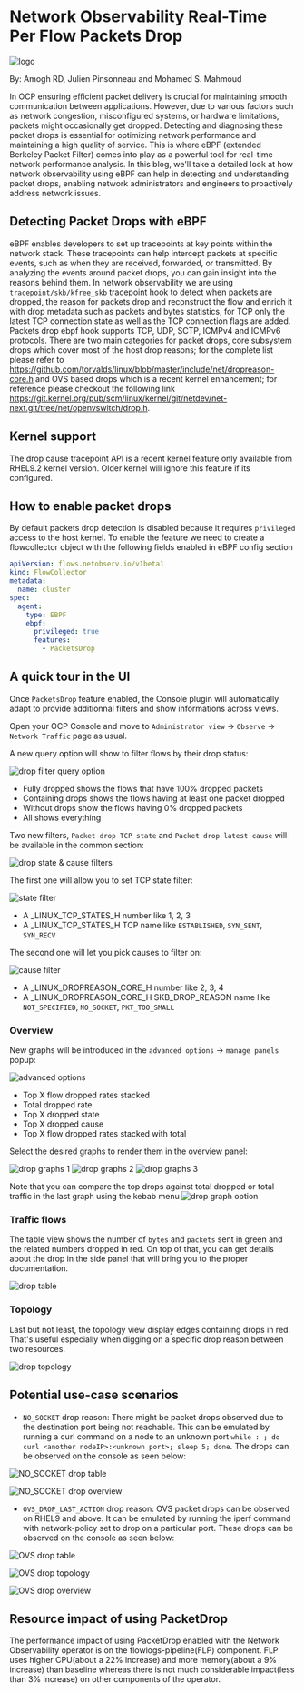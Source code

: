 # Network Observability Real-Time Per Flow Packets Drop

![logo](./images/packets_drop_logo.png)

By: Amogh RD, Julien Pinsonneau and Mohamed S. Mahmoud

In OCP ensuring efficient packet delivery is crucial for maintaining smooth
communication between applications. However, due to various factors such
as network congestion, misconfigured systems, or hardware limitations,
packets might occasionally get dropped. Detecting and diagnosing these
packet drops is essential for optimizing network performance and
maintaining a high quality of service.
This is where eBPF (extended Berkeley Packet Filter) comes into play
as a powerful tool for real-time network performance analysis.
In this blog, we'll take a detailed look at how network observability
using eBPF can help in detecting and understanding packet drops,
enabling network administrators and engineers to proactively
address network issues.

## Detecting Packet Drops with eBPF

eBPF enables developers to set up tracepoints at key points within the network
stack. These tracepoints can help intercept packets at specific events,
such as when they are received, forwarded, or transmitted.
By analyzing the events around packet drops, you can gain insight into the
reasons behind them.
In network observability we are using `tracepoint/skb/kfree_skb` tracepoint hook
to detect when packets are dropped, the reason for packets drop and reconstruct
the flow and enrich it with drop metadata such as packets and bytes statistics,
for TCP only the latest TCP connection state as well as the TCP connection flags
are added.
Packets drop ebpf hook supports TCP, UDP, SCTP, ICMPv4 and ICMPv6 protocols.
There are two main categories for packet drops, core subsystem drops which cover
most of the host drop reasons; for the complete list please refer to
https://github.com/torvalds/linux/blob/master/include/net/dropreason-core.h
and OVS based drops which is a recent kernel enhancement; for reference please 
checkout the following link
https://git.kernel.org/pub/scm/linux/kernel/git/netdev/net-next.git/tree/net/openvswitch/drop.h.

## Kernel support

The drop cause tracepoint API is a recent kernel feature only available from RHEL9.2 
kernel version. Older kernel will ignore this feature if its configured.

## How to enable packet drops

By default packets drop detection is disabled because it requires
`privileged` access to the host kernel. To enable the feature we need 
to create a flowcollector object with the following fields enabled in eBPF config
section

```yaml
apiVersion: flows.netobserv.io/v1beta1
kind: FlowCollector
metadata:
  name: cluster
spec:
  agent:
    type: EBPF
    ebpf:
      privileged: true
      features:
        - PacketsDrop
```

## A quick tour in the UI

Once `PacketsDrop` feature enabled, the Console plugin will automatically adapt to provide
additionnal filters and show informations across views.

Open your OCP Console and move to 
`Administrator view` -> `Observe` -> `Network Traffic` page as usual.

A new query option will show to filter flows by their drop status:

![drop filter query option](./images/drop_filter_query_option.png)
- Fully dropped shows the flows that have 100% dropped packets
- Containing drops shows the flows having at least one packet dropped
- Without drops show the flows having 0% dropped packets
- All shows everything

Two new filters, `Packet drop TCP state` and `Packet drop latest cause` will be available 
in the common section:

![drop state & cause filters](./images/drop_state_cause_filters.png)

The first one will allow you to set TCP state filter:

![state filter](./images/state_filter.png)

- A _LINUX_TCP_STATES_H number like 1, 2, 3
- A _LINUX_TCP_STATES_H TCP name like `ESTABLISHED`, `SYN_SENT`, `SYN_RECV`

The second one will let you pick causes to filter on:

![cause filter](./images/cause_filter.png)

- A _LINUX_DROPREASON_CORE_H number like 2, 3, 4
- A _LINUX_DROPREASON_CORE_H SKB_DROP_REASON name like `NOT_SPECIFIED`, 
`NO_SOCKET`, `PKT_TOO_SMALL`

### Overview
New graphs will be introduced in the `advanced options` -> `manage panels` popup:

![advanced options](./images/advanced_options.png)

- Top X flow dropped rates stacked
- Total dropped rate
- Top X dropped state
- Top X dropped cause
- Top X flow dropped rates stacked with total

Select the desired graphs to render them in the overview panel:

![drop graphs 1](./images/drop_graphs1.png)
![drop graphs 2](./images/drop_graphs2.png)
![drop graphs 3](./images/drop_graphs3.png)

Note that you can compare the top drops against total dropped or total traffic in the 
last graph using the kebab menu
![drop graph option](./images/drop_graph_options.png)

### Traffic flows
The table view shows the number of `bytes` and `packets` sent in green and the related numbers
dropped in red. On top of that, you can get details about the drop in the side panel that will
bring you to the proper documentation.

![drop table](./images/drop_table.png)

### Topology
Last but not least, the topology view display edges containing drops in red. That's useful 
especially when digging on a specific drop reason between two resources.

![drop topology](./images/drop_topology.png)

## Potential use-case scenarios
- `NO_SOCKET` drop reason: There might be packet drops observed due to the destination port being not reachable. This can be emulated by running a curl command on a node to an unknown port `while : ; do curl <another nodeIP>:<unknown port>; sleep 5; done`.
The drops can be observed on the console as seen below:

![NO_SOCKET drop table](./images/NO_SOCKET_table.png)

![NO_SOCKET drop overview](./images/NO_SOCKET_overview.png)

- `OVS_DROP_LAST_ACTION` drop reason: OVS packet drops can be observed on RHEL9 and above. It
can be emulated by running the iperf command with network-policy set to drop on a particular port. These drops can be observed on the console as seen below:

![OVS drop table](./images/OVS_table.png)

![OVS drop topology](./images/OVS_topology.png)

![OVS drop overview](./images/OVS_overview.png)

## Resource impact of using PacketDrop
The performance impact of using PacketDrop enabled with the Network Observability operator
is on the flowlogs-pipeline(FLP) component. FLP uses higher CPU(about a 22% increase) and more memory(about a 9% increase) than baseline whereas there is not much considerable impact(less than 3% increase) on other components of the operator.
